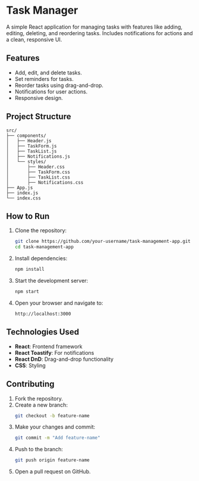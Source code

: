 # Task Manager

A simple React application for managing tasks with features like adding, editing, deleting, and reordering tasks. Includes notifications for actions and a clean, responsive UI.

## Features

- Add, edit, and delete tasks.
- Set reminders for tasks.
- Reorder tasks using drag-and-drop.
- Notifications for user actions.
- Responsive design.

## Project Structure

```plaintext
src/
├── components/
│   ├── Header.js
│   ├── TaskForm.js
│   ├── TaskList.js
│   ├── Notifications.js
│   └── styles/
│       ├── Header.css
│       ├── TaskForm.css
│       ├── TaskList.css
│       ├── Notifications.css
├── App.js
├── index.js
└── index.css
```

## How to Run

1. Clone the repository:
   ```bash
   git clone https://github.com/your-username/task-management-app.git
   cd task-management-app
   ```

2. Install dependencies:
   ```bash
   npm install
   ```

3. Start the development server:
   ```bash
   npm start
   ```

4. Open your browser and navigate to:
   ```
   http://localhost:3000
   ```

## Technologies Used

- **React**: Frontend framework
- **React Toastify**: For notifications
- **React DnD**: Drag-and-drop functionality
- **CSS**: Styling

## Contributing

1. Fork the repository.
2. Create a new branch:
   ```bash
   git checkout -b feature-name
   ```
3. Make your changes and commit:
   ```bash
   git commit -m "Add feature-name"
   ```
4. Push to the branch:
   ```bash
   git push origin feature-name
   ```
5. Open a pull request on GitHub.

